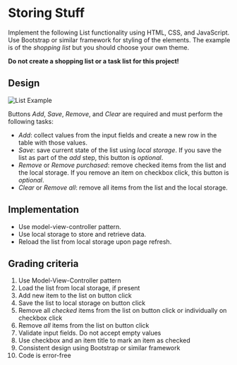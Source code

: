# Storing Stuff

Implement the following List functionality using HTML, CSS, and JavaScript. Use Bootstrap or similar framework for styling of the elements. The example is of the _shopping list_ but you should choose your own theme.

**Do not create a shopping list or a task list for this project!**

## Design

![List Example](example.png)

Buttons _Add_, _Save_, _Remove_, and _Clear_ are required and must perform the following tasks:

- _Add_: collect values from the input fields and create a new row in the table with those values.
- _Save_: save current state of the list using _local storage_. If you save the list as part of the _add_ step, this button is _optional_.
- _Remove_ or _Remove purchased_: remove checked items from the list and the local storage. If you remove an item on checkbox click, this button is _optional_.
- _Clear_ or _Remove all_: remove all items from the list and the local storage.

## Implementation

- Use model-view-controller pattern.
- Use local storage to store and retrieve data.
- Reload the list from local storage upon page refresh.

## Grading criteria

1. Use Model-View-Controller pattern
2. Load the list from local storage, if present
3. Add new item to the list on button click
4. Save the list to local storage on button click
5. Remove all _checked_ items from the list on button click or individually on checkbox click
6. Remove _all_ items from the list on button click
7. Validate input fields. Do not accept empty values
8. Use checkbox and an item title to mark an item as checked
9. Consistent design using Bootstrap or similar framework
10. Code is error-free
